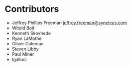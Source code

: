 # Contributors

* Jeffrey Phillips Freeman <jeffrey.freeman@syncleus.com>
* Witold Bolt 
* Kenneth Skovhede
* Ryan LaMothe
* Oliver Coleman
* Steven Libby
* Paul Miner
* lgalluci
